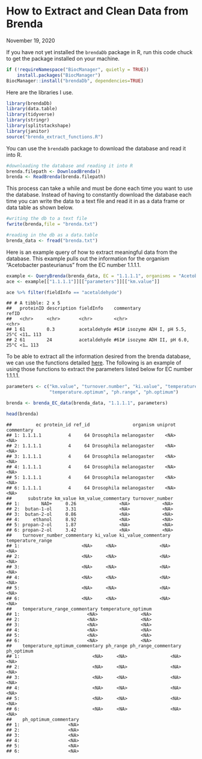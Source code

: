 How to Extract and Clean Data from Brenda
================
November 19, 2020

If you have not yet installed the `brendaDb` package in R, run this code
chuck to get the package installed on your machine.

``` r
if (!requireNamespace("BiocManager", quietly = TRUE))
    install.packages("BiocManager")
BiocManager::install("brendaDb", dependencies=TRUE)
```

Here are the libraries I use.

``` r
library(brendaDb)
library(data.table)
library(tidyverse)
library(stringr)
library(splitstackshape)
library(janitor)
source("brenda_extract_functions.R")
```

You can use the `brendaDb` package to download the database and read it
into R.

``` r
#downloading the database and reading it into R
brenda.filepath <- DownloadBrenda()
brenda <- ReadBrenda(brenda.filepath)
```

This process can take a while and must be done each time you want to use
the database. Instead of having to constantly download the database each
time you can write the data to a text file and read it in as a data
frame or data table as shown below.

``` r
#writing the db to a text file
fwrite(brenda,file = "brenda.txt")

#reading in the db as a data.table
brenda_data <- fread("brenda.txt")
```

Here is an example query of how to extract meaningful data from the
database. This example pulls out the information for the organism
“Acetobacter pasteurianus” from the EC number 1.1.1.1.

``` r
example <- QueryBrenda(brenda_data, EC = "1.1.1.1", organisms = "Acetobacter pasteurianus")
ace <- example[["1.1.1.1"]][["parameters"]][["km.value"]]

ace %>% filter(fieldInfo == "acetaldehyde")
```

    ## # A tibble: 2 x 5
    ##   proteinID description fieldInfo    commentary                            refID
    ##   <chr>     <chr>       <chr>        <chr>                                 <chr>
    ## 1 61        0.3         acetaldehyde #61# isozyme ADH I, pH 5.5, 25°C <11… 113  
    ## 2 61        24          acetaldehyde #61# isozyme ADH II, pH 6.0, 25°C <1… 113

To be able to extract all the information desired from the brenda
database, we can use the functions detailed [here](https://github.com/sktorre/brenda_research/blob/main/brenda_extract.md). The following is
an example of using those functions to extract the parameters listed
below for EC number 1.1.1.1.

``` r
parameters <- c("km.value", "turnover.number", "ki.value", "temperature.range", 
                "temperature.optimum", "ph.range", "ph.optimum")

brenda <- brenda_EC_data(brenda_data, "1.1.1.1", parameters)

head(brenda)
```

    ##         ec protein_id ref_id                organism uniprot commentary
    ## 1: 1.1.1.1          4     64 Drosophila melanogaster    <NA>       <NA>
    ## 2: 1.1.1.1          4     64 Drosophila melanogaster    <NA>       <NA>
    ## 3: 1.1.1.1          4     64 Drosophila melanogaster    <NA>       <NA>
    ## 4: 1.1.1.1          4     64 Drosophila melanogaster    <NA>       <NA>
    ## 5: 1.1.1.1          4     64 Drosophila melanogaster    <NA>       <NA>
    ## 6: 1.1.1.1          4     64 Drosophila melanogaster    <NA>       <NA>
    ##      substrate km_value km_value_commentary turnover_number
    ## 1:        NAD+     0.26                <NA>            <NA>
    ## 2:  butan-1-ol     3.31                <NA>            <NA>
    ## 3:  butan-2-ol     0.86                <NA>            <NA>
    ## 4:     ethanol     8.92                <NA>            <NA>
    ## 5: propan-2-ol     1.87                <NA>            <NA>
    ## 6: propan-2-ol     3.42                <NA>            <NA>
    ##    turnover_number_commentary ki_value ki_value_commentary temperature_range
    ## 1:                       <NA>     <NA>                <NA>              <NA>
    ## 2:                       <NA>     <NA>                <NA>              <NA>
    ## 3:                       <NA>     <NA>                <NA>              <NA>
    ## 4:                       <NA>     <NA>                <NA>              <NA>
    ## 5:                       <NA>     <NA>                <NA>              <NA>
    ## 6:                       <NA>     <NA>                <NA>              <NA>
    ##    temperature_range_commentary temperature_optimum
    ## 1:                         <NA>                <NA>
    ## 2:                         <NA>                <NA>
    ## 3:                         <NA>                <NA>
    ## 4:                         <NA>                <NA>
    ## 5:                         <NA>                <NA>
    ## 6:                         <NA>                <NA>
    ##    temperature_optimum_commentary ph_range ph_range_commentary ph_optimum
    ## 1:                           <NA>     <NA>                <NA>       <NA>
    ## 2:                           <NA>     <NA>                <NA>       <NA>
    ## 3:                           <NA>     <NA>                <NA>       <NA>
    ## 4:                           <NA>     <NA>                <NA>       <NA>
    ## 5:                           <NA>     <NA>                <NA>       <NA>
    ## 6:                           <NA>     <NA>                <NA>       <NA>
    ##    ph_optimum_commentary
    ## 1:                  <NA>
    ## 2:                  <NA>
    ## 3:                  <NA>
    ## 4:                  <NA>
    ## 5:                  <NA>
    ## 6:                  <NA>
